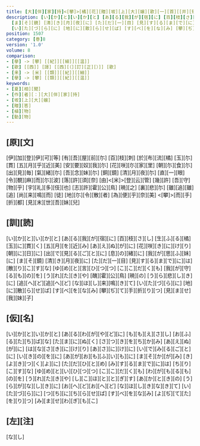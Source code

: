 ```yaml
---
title: [大][伴][家][持]<[攀]>[橘][花][贈][坂][上][大][嬢][歌][一][首][[并][短][歌]]
description: [い][か][と][い][か][と] [あ][る][我][が][宿][に] [百][枝][さ][し] [生][ふ][る][橘] [玉][に][貫][く] [五][月][を][近][み] [あ][え][ぬ][が][に] [花][咲][き][に][け][り] [朝][に][日][に] [出][で][見][る][ご][と][に] [息][の][緒][に] [我][が][思][ふ][妹][に]
  [ま][そ][鏡] [清][き][月][夜][に] [た][だ][一][目] [見][す][る][ま][で][に][は] [散][り][こ][す][な] [ゆ][め][と][言][ひ][つ][つ] [こ][こ][だ][く][も] [我][が][守][る][も][の][を] [う][れ][た][き][や] [醜][霍][公][鳥] [暁][の] [う][ら][悲][し][き][に] [追][へ][ど][追][へ][ど] [な][ほ][し][来][鳴][き][て]
  [い][た][づ][ら][に] [地][に][散][ら][せ][ば] [す][べ][を][な][み] [攀][ぢ][て][手][折][り][つ] [見][ま][せ][我][妹][子]
position: 1507
category: [巻]8
version: '1.0'
volume: 8
comparison:
- [擧] -> [攀] [[紀]][[細]][[温]]
- [歌] [[西]] [謌] [[西][（][訂][正][）]] [歌]
- [来] -> [米] [[類]][[紀]][[細]]
- [擧] -> [攀] [[類]][[紀]][[温]]
keywords:
- [夏][相][聞]
- [作][者][：][大][伴][家][持]
- [坂][上][大][嬢]
- [贈][答]
- [植][物]
- [動][物]
---
```


## [原][文]

[伊][加][登][伊][可][等] [有][吾][屋][前][尓] [百][枝][刺] [於][布][流][橘] [玉][尓][貫] [五][月][乎][近][美] [安][要][奴][我][尓] [花][咲][尓][家][里] [朝][尓][食][尓] [出][見][毎] [氣][緒][尓] [吾][念][妹][尓] [銅][鏡] [清][月][夜][尓] [直][一][眼] [令][覩][麻][而][尓][波] [落][許][須][奈] [由]<[米]>[登][云][管] [幾][許] [吾][守][物][乎] [宇][礼][多][伎][也] [志][許][霍][公][鳥] [暁][之] [裏][悲][尓] [雖][追][雖][追] [尚][来][鳴][而] [徒] [地][尓][令][散][者] [為][便][乎][奈][美] <[攀]>[而][手][折][都] [見][末][世][吾][妹][兒]

## [訓][読]

[い][か][と][い][か][と] [あ][る][我][が][宿][に] [百][枝][さ][し] [生][ふ][る][橘] [玉][に][貫][く] [五][月][を][近][み] [あ][え][ぬ][が][に] [花][咲][き][に][け][り] [朝][に][日][に] [出][で][見][る][ご][と][に] [息][の][緒][に] [我][が][思][ふ][妹][に] [ま][そ][鏡] [清][き][月][夜][に] [た][だ][一][目] [見][す][る][ま][で][に][は] [散][り][こ][す][な] [ゆ][め][と][言][ひ][つ][つ] [こ][こ][だ][く][も] [我][が][守][る][も][の][を] [う][れ][た][き][や] [醜][霍][公][鳥] [暁][の] [う][ら][悲][し][き][に] [追][へ][ど][追][へ][ど] [な][ほ][し][来][鳴][き][て] [い][た][づ][ら][に] [地][に][散][ら][せ][ば] [す][べ][を][な][み] [攀][ぢ][て][手][折][り][つ] [見][ま][せ][我][妹][子]

## [仮][名]

[い][か][と][い][か][と] [あ][る][わ][が][や][ど][に] [も][も][え][さ][し] [お][ふ][る][た][ち][ば][な] [た][ま][に][ぬ][く] [さ][つ][き][を][ち][か][み] [あ][え][ぬ][が][に] [は][な][さ][き][に][け][り] [あ][さ][に][け][に] [い][で][み][る][ご][と][に] [い][き][の][を][に] [あ][が][お][も][ふ][い][も][に] [ま][そ][か][が][み] [き][よ][き][つ][く][よ][に] [た][だ][ひ][と][め] [み][す][る][ま][で][に][は] [ち][り][こ][す][な] [ゆ][め][と][い][ひ][つ][つ] [こ][こ][だ][く][も] [わ][が][も][る][も][の][を] [う][れ][た][き][や] [し][こ][ほ][と][と][ぎ][す] [あ][か][と][き][の] [う][ら][が][な][し][き][に] [お][へ][ど][お][へ][ど] [な][ほ][し][き][な][き][て] [い][た][づ][ら][に] [つ][ち][に][ち][ら][せ][ば] [す][べ][を][な][み] [よ][ぢ][て][た][を][り][つ] [み][ま][せ][わ][ぎ][も][こ]

## [左][注]

[な][し]
